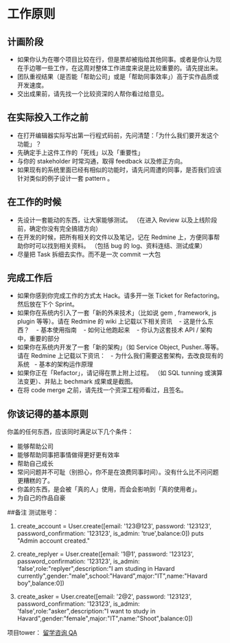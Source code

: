 # 工作原则

## 计画阶段

* 如果你认为在哪个项目比较在行，但是票却被指给其他同事。或者是你认为现在手边哪一些工​​作，在这周对整体工作进度来说是比较重要的。请先提出来。
* 团队重视结果（是否能「帮助公司」或是「帮助同事效率」）高于实作品质或开发速度。
* 交出成果前，请先找一个比较资深的人帮你看过给意见。

## 在实际投入工作之前

* 在打开编辑器实际写出第一行程式码前，先问清楚：「为什么我们要开发这个功能」？
* 先确定手上这件工作的「死线」以及「重要性」
* 与你的 stakeholder 时常沟通，取得 feedback 以及修正方向。
* 如果现有的系统里面已经有相似的功能时，请先问周遭的同事，是否我们应该针对类似的例子设计一套 pattern 。

## 在工作的时候

* 先设计一套能动的东西，让大家能够测试。 （在进入 Review 以及上线阶段前，确定你没有完全搞错方向）
* 在开发的时候，把所有相关的文件以及笔记，记在 Redmine 上，​​方便同事帮助你时可以找到相关资料。 （包括 bug 的 log、资料连结、测试成果）
* 尽量把 Task 拆细去实作。而不是一次 commit 一大包

## 完成工作后

* 如果你感到你完成工作的方式太 Hack。请多开一张 Ticket for Refactoring。然后放在下个 Sprint。
* 如果你在​​系统内引入了一套「新的外来技术」（比如说 gem , framework, js plugin 等等）。请在 Redmine 的 wiki 上记载以下相关资讯
   - 这是什么东西？
   - 基本使用指南
   - 如何让他跑起来
   - 你认为这套技术 API / 架构中，重要的部分
* 如果你在​​系统内开发了一套「新的架构」（如 Service Object, Pusher..等等。请在 Redmine 上记载以下资讯：
  - 为什么我们需要这套架构，去改良现有的系统
  - 基本的架构运作原理
* 如果你正在「Refactor」，请记得在票上附上过程。 （如 SQL tunning 或演算法变更）、并贴上 bechmark 成果或是截图。
* 在将 code merge 之前，请先找一个资深工程师看过，且签名。
  
## 你该记得的基本原则

你盖的任何东西，应该同时满足以下几个条件：

* 能够帮助公司
* 能够帮助同事把事情做得更好更有效率
* 帮助自己成长
* 常问问题并不可耻（别担心，你不是在浪费同事时间）。没有什么比不问问题更糟糕的了。
* 你盖的东西，是会被「真的人」使用，而会会影响到「真的使用​​者」。
* 为自己的作品自豪

##备注
测试账号：
1. create_account = User.create([email: '123@123', password: '123123', password_confirmation: '123123', is_admin: 'true',balance:0])
puts "Admin account created."

2. create_replyer = User.create([email: '1@1', password: '123123', password_confirmation: '123123', is_admin: 'false',role:"replyer",description:"I am studing in Havard currently",gender:"male",school:"Havard",major:"IT",name:"Havard boy",balance:0])

3. create_asker = User.create([email: '2@2', password: '123123', password_confirmation: '123123', is_admin: 'false',role:"asker",description:"I want to study in Havard",gender:"female",major:"IT",name:"Shoot",balance:0])

项目tower：
[留学咨询 QA](https://hk.tower.im/projects/8638384ec9c144698600858768280d9f/)
